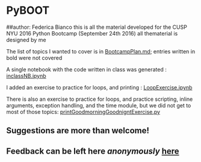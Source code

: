 # PyBOOT
##author: Federica Bianco
 this is all the material developed for the CUSP NYU 2016 Python Bootcamp (September 24th 2016)
 all thematerial is designed by me 

 The list of topics I wanted to cover is in [BootcampPlan.md](BootcampPlan.md); entries written in bold were not covered
 
 A single notebook with the code written in class was generated : [inclassNB.ipynb](inclassNB.ipynb)
 
 I added an exercise to practice for loops, and printing : [LoopExercise.ipynb](LoopExercise.ipynb)

 There is also an exercise to practice for loops, and practice scripting, inline arguments, exception handling, and the time module, but we did not get to most of those topics: [printGoodmorningGoodnigntExercise.py](printGoodmorningGoodnigntExercise.py)
 
## Suggestions are more than welcome! 
## Feedback can be left here _anonymously_ [here](http://cosmo.nyu.edu/~fb55/PUI2016/PyBOOTfeedback.html)
